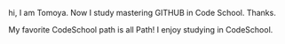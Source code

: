 hi, I am Tomoya.
Now I study mastering GITHUB in Code School.
Thanks.

My favorite CodeSchool path is all Path!
I enjoy studying in CodeSchool.
